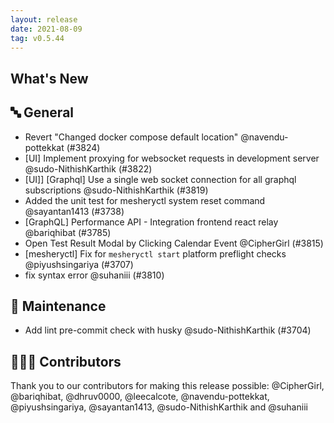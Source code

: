 ```yaml
---
layout: release
date: 2021-08-09
tag: v0.5.44
---
```


## What's New
## 🔤 General
- Revert "Changed docker compose default location" @navendu-pottekkat (#3824)
- [UI] Implement proxying for websocket requests in development server @sudo-NithishKarthik (#3822)
- [UI]] [Graphql] Use a single web socket connection for all graphql subscriptions @sudo-NithishKarthik (#3819)
- Added the unit test for mesheryctl system reset command @sayantan1413 (#3738)
- [GraphQL] Performance API - Integration frontend react relay @bariqhibat (#3785)
- Open Test Result Modal by Clicking Calendar Event @CipherGirl (#3815)
- [mesheryctl] Fix for `mesheryctl start` platform preflight checks @piyushsingariya (#3707)
- fix syntax error @suhaniii (#3810)

## 🧰 Maintenance

- Add lint pre-commit check with husky @sudo-NithishKarthik (#3704)

## 👨🏽‍💻 Contributors

Thank you to our contributors for making this release possible:
@CipherGirl, @bariqhibat, @dhruv0000, @leecalcote, @navendu-pottekkat, @piyushsingariya, @sayantan1413, @sudo-NithishKarthik and @suhaniii
